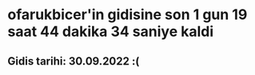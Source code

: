 # ofarukbicer'in gidisine son 1 gun 19 saat 44 dakika 34 saniye kaldi

## Gidis tarihi: 30.09.2022 :(